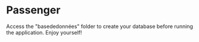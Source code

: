 # Passenger
Access the "basededonnées" folder to create your database before running the application.
Enjoy yourself!
